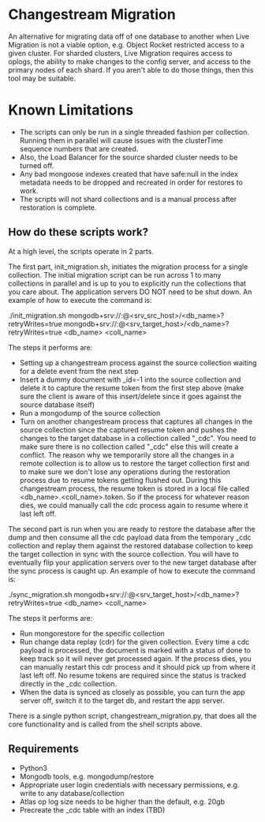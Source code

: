 # Changestream Migration
An alternative for migrating data off of one database to another when Live Migration is not a viable option, e.g. Object Rocket restricted access to a given cluster. For sharded clusters, Live Migration requires access to oplogs, the ability to make changes to the config server, and access to the primary nodes of each shard. If you aren't able to do those things, then this tool may be suitable.

# Known Limitations
- The scripts can only be run in a single threaded fashion per collection. Running them in parallel will cause issues with the clusterTime sequence numbers that are created. 
- Also, the Load Balancer for the source sharded cluster needs to be turned off.
- Any bad mongoose indexes created that have safe:null in the index metadata needs to be dropped and recreated in order for restores to work.
- The scripts will not shard collections and is a manual process after restoration is complete.

## How do these scripts work?
At a high level, the scripts operate in 2 parts. 

The first part, init_migration.sh, initiates the migration process for a single collection. The initial migration script can be run across 1 to many collections in parallel and is up to you to explicitly run the collections that you care about. The application servers DO NOT need to be shut down. An example of how to execute the command is:

./init_migration.sh mongodb+srv://<username>:<password>@<srv_src_host>/<db_name>?retryWrites=true mongodb+srv://<username>:<password>@<srv_target_host>/<db_name>?retryWrites=true <db_name> <coll_name>

The steps it performs are:
- Setting up a changestream process against the source collection waiting for a delete event from the next step
- Insert a dummy document with _id=-1 into the source collection and delete it to capture the resume token from the first step above (make sure the client is aware of this insert/delete since it goes against the source database itself)
- Run a mongodump of the source collection
- Turn on another changestream process that captures all changes in the source collection since the captured resume token and pushes the changes to the target database in a collection called "_cdc". You need to make sure there is no collection called "_cdc" else this will create a conflict. The reason why we temporarily store all the changes in a remote collection is to allow us to restore the target collection first and to make sure we don't lose any operations during the restoration process due to resume tokens getting flushed out. During this changestream process, the resume token is stored in a local file called <db_name>.<coll_name>.token. So if the process for whatever reason dies, we could manually call the cdc process again to resume where it last left off.

The second part is run when you are ready to restore the database after the dump and then consume all the cdc payload data from the temporary _cdc collection and replay them against the restored database collection to keep the target collection in sync with the source collection. You will have to eventually flip your application servers over to the new target database after the sync process is caught up. An example of how to execute the command is:

./sync_migration.sh mongodb+srv://<username>:<password>@<srv_target_host>/<db_name>?retryWrites=true <db_name> <coll_name>

The steps it performs are:
- Run mongorestore for the specific collection
- Run change data replay (cdr) for the given collection. Every time a cdc payload is processed, the document is marked with a status of done to keep track so it will never get processed again. If the process dies, you can manually restart this cdr process and it should pick up from where it last left off. No resume tokens are required since the status is tracked directly in the _cdc collection.
- When the data is synced as closely as possible, you can turn the app server off, switch it to the target db, and restart the app server.

There is a single python script, changestream_migration.py, that does all the core functionality and is called from the shell scripts above.

## Requirements
- Python3
- Mongodb tools, e.g. mongodump/restore
- Appropriate user login credentials with necessary permissions, e.g. write to any database/collection
- Atlas op log size needs to be higher than the default, e.g. 20gb
- Precreate the _cdc table with an index (TBD)

